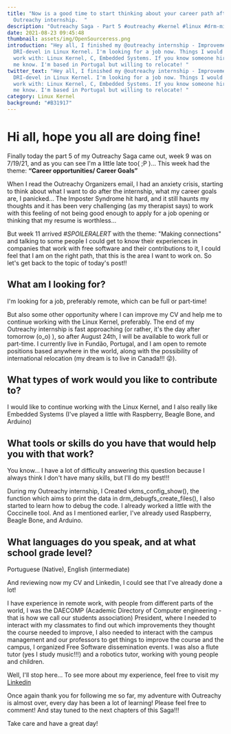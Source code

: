 ```yaml
---
title: "Now is a good time to start thinking about your career path after the
  Outreachy internship.  "
description: "Outreachy Saga - Part 5 #outreachy #kernel #linux #drm-misc #vkms  "
date: 2021-08-23 09:45:48
thumbnail: assets/img/OpenSourceress.png
introduction: "Hey all, I finished my @outreachy internship - Improvements to
  DRI-devel in Linux Kernel. I'm looking for a job now. Things I would like to
  work with: Linux Kernel, C, Embedded Systems. If you know someone hiring let
  me know. I'm based in Portugal but willing to relocate! "
twitter_text: "Hey all, I finished my @outreachy internship - Improvements to
  DRI-devel in Linux Kernel. I'm looking for a job now. Things I would like to
  work with: Linux Kernel, C, Embedded Systems. If you know someone hiring let
  me know. I'm based in Portugal but willing to relocate! "
category: Linux Kernel
background: "#B31917"
---
```

# Hi all, hope you all are doing fine!

Finally today the part 5 of my Outreachy Saga came out, week 9 was on 7/19/21, and as you can see I'm a little late too( ;P )... This week had the theme: **“Career opportunities/ Career Goals”**  

When I read the Outreachy Organizers email, I had an anxiety crisis, starting to think about what I want to do after the internship, what my career goals are, I panicked... The Imposter Syndrome hit hard, and it still haunts my thoughts and it has been very challenging (as my therapist says) to work with this feeling of not being good enough to apply for a job opening or thinking that my resume is worthless...  

But week 11 arrived *\#SPOILERALERT* with the theme: "Making connections" and talking to some people I could get to know their experiences in companies that work with free software and their contributions to it, I could feel that I am on the right path, that this is the area I want to work on. So let's get back to the topic of today's post!!  

## What am I looking for? 

I'm looking for a job, preferably remote, which can be full or part-time!  

But also some other opportunity where I can improve my CV and help me to continue working with the Linux Kernel, preferably. The end of my Outreachy internship is fast approaching (or rather, it's the day after tomorrow (o_o) ), so after August 24th, I will be available to work full or part-time. I currently live in Fundão, Portugal, and I am open to remote positions based anywhere in the world, along with the possibility of international relocation (my dream is to live in Canada!!! 😜).  

## What types of work would you like to contribute to? 

I would like to continue working with the Linux Kernel, and I also really like Embedded Systems (I've played a little with Raspberry, Beagle Bone, and Arduino)  

## What tools or skills do you have that would help you with that work? 

You know... I have a lot of difficulty answering this question because I always think I don't have many skills, but I'll do my best!!!  

During my Outreachy internship, I Created vkms\_config\_show(), the function which aims to print the data in drm\_debugfs\_create\_files(), I also started to learn how to debug the code. I already worked a little with the Coccinelle tool. And as I mentioned earlier, I've already used Raspberry, Beagle Bone, and Arduino.  

## What languages do you speak, and at what school grade level? 

Portuguese (Native), English (intermediate)  

And reviewing now my CV and Linkedin, I could see that I've already done a lot!  

I have experience in remote work, with people from different parts of the world, I was the DAECOMP (Academic Directory of Computer engineering - that is how we call our students association) President, where I needed to interact with my classmates to find out which improvements they thought the course needed to improve, I also needed to interact with the campus management and our professors to get things to improve the course and the campus, I organized Free Software dissemination events. I was also a flute tutor (yes I study music!!!) and a robotics tutor, working with young people and children. 

Well, I'll stop here... To see more about my experience, feel free to visit my [Linkedin](https://www.linkedin.com/in/beatrizmartinsdecarvalho/)

Once again thank you for following me so far, my adventure with Outreachy is almost over, every day has been a lot of learning! Please feel free to comment! And stay tuned to the next chapters of this Saga!!!  

Take care and have a great day!